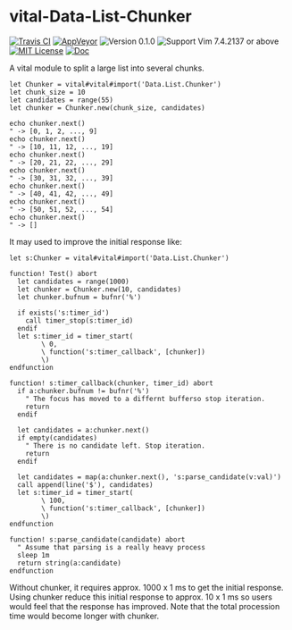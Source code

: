 vital-Data-List-Chunker
==============================================================================
[![Travis CI](https://img.shields.io/travis/lambdalisue/vital-Data-List-Chunker/master.svg?style=flat-square&label=Travis%20CI)](https://travis-ci.org/lambdalisue/vital-Data-List-Chunker)
[![AppVeyor](https://img.shields.io/appveyor/ci/lambdalisue/vital-Data-List-Chunker/master.svg?style=flat-square&label=AppVeyor)](https://ci.appveyor.com/project/lambdalisue/vital-Data-List-Chunker/branch/master)
![Version 0.1.0](https://img.shields.io/badge/version-0.1.0-yellow.svg?style=flat-square)
![Support Vim 7.4.2137 or above](https://img.shields.io/badge/support-Vim%207.4.2137%20or%20above-yellowgreen.svg?style=flat-square)
[![MIT License](https://img.shields.io/badge/license-MIT-blue.svg?style=flat-square)](LICENSE)
[![Doc](https://img.shields.io/badge/doc-%3Ah%20Vital.Data.List.Chunker-orange.svg?style=flat-square)](doc/vital-data-list-chunker.txt)

A vital module to split a large list into several chunks.

```vim
let Chunker = vital#vital#import('Data.List.Chunker')
let chunk_size = 10
let candidates = range(55)
let chunker = Chunker.new(chunk_size, candidates)

echo chunker.next()
" -> [0, 1, 2, ..., 9]
echo chunker.next()
" -> [10, 11, 12, ..., 19]
echo chunker.next()
" -> [20, 21, 22, ..., 29]
echo chunker.next()
" -> [30, 31, 32, ..., 39]
echo chunker.next()
" -> [40, 41, 42, ..., 49]
echo chunker.next()
" -> [50, 51, 52, ..., 54]
echo chunker.next()
" -> []
```

It may used to improve the initial response like:

```vim
let s:Chunker = vital#vital#import('Data.List.Chunker')

function! Test() abort
  let candidates = range(1000)
  let chunker = Chunker.new(10, candidates)
  let chunker.bufnum = bufnr('%')

  if exists('s:timer_id')
    call timer_stop(s:timer_id)
  endif
  let s:timer_id = timer_start(
        \ 0,
        \ function('s:timer_callback', [chunker])
        \)
endfunction

function! s:timer_callback(chunker, timer_id) abort
  if a:chunker.bufnum != bufnr('%')
    " The focus has moved to a differnt bufferso stop iteration.
    return
  endif

  let candidates = a:chunker.next()
  if empty(candidates)
    " There is no candidate left. Stop iteration.
    return
  endif

  let candidates = map(a:chunker.next(), 's:parse_candidate(v:val)')
  call append(line('$'), candidates)
  let s:timer_id = timer_start(
        \ 100,
        \ function('s:timer_callback', [chunker])
        \)
endfunction

function! s:parse_candidate(candidate) abort
  " Assume that parsing is a really heavy process
  sleep 1m
  return string(a:candidate)
endfunction
```

Without chunker, it requires approx. 1000 x 1 ms to get the initial response.
Using chunker reduce this initial response to approx. 10 x 1 ms so users would feel that the response has improved.
Note that the total procession time would become longer with chunker.
